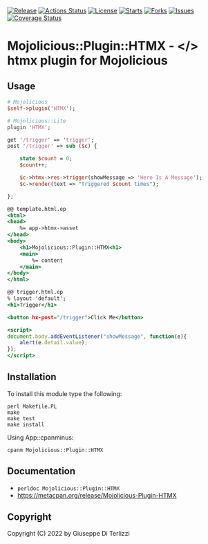 [![Release](https://img.shields.io/github/release/giterlizzi/perl-Mojolicious-Plugin-HTMX.svg)](https://github.com/giterlizzi/perl-Mojolicious-Plugin-HTMX/releases) [![Actions Status](https://github.com/giterlizzi/perl-Mojolicious-Plugin-HTMX/workflows/linux/badge.svg)](https://github.com/giterlizzi/perl-Mojolicious-Plugin-HTMX/actions) [![License](https://img.shields.io/github/license/giterlizzi/perl-Mojolicious-Plugin-HTMX.svg)](https://github.com/giterlizzi/perl-Mojolicious-Plugin-HTMX) [![Starts](https://img.shields.io/github/stars/giterlizzi/perl-Mojolicious-Plugin-HTMX.svg)](https://github.com/giterlizzi/perl-Mojolicious-Plugin-HTMX) [![Forks](https://img.shields.io/github/forks/giterlizzi/perl-Mojolicious-Plugin-HTMX.svg)](https://github.com/giterlizzi/perl-Mojolicious-Plugin-HTMX) [![Issues](https://img.shields.io/github/issues/giterlizzi/perl-Mojolicious-Plugin-HTMX.svg)](https://github.com/giterlizzi/perl-Mojolicious-Plugin-HTMX/issues) [![Coverage Status](https://coveralls.io/repos/github/giterlizzi/perl-Mojolicious-Plugin-HTMX/badge.svg)](https://coveralls.io/github/giterlizzi/perl-Mojolicious-Plugin-HTMX)

# Mojolicious::Plugin::HTMX - </> htmx plugin for Mojolicious

## Usage

```.pl
# Mojolicious
$self->plugin('HTMX');

# Mojolicious::Lite
plugin 'HTMX';

get '/trigger' => 'trigger';
post '/trigger' => sub ($c) {

    state $count = 0;
    $count++;

    $c->htmx->res->trigger(showMessage => 'Here Is A Message');
    $c->render(text => "Triggered $count times");

};
```

```.html
@@ template.html.ep
<html>
<head>
    %= app->htmx->asset
</head>
<body>
    <h1>Mojolicious::Plugin::HTMX<h1>
    <main>
        %= content
    </main>
</body>
</html>

@@ trigger.html.ep
% layout 'default';
<h1>Trigger</h1>

<button hx-post="/trigger">Click Me</button>

<script>
document.body.addEventListener("showMessage", function(e){
    alert(e.detail.value);
});
</script>
```

## Installation

To install this module type the following:

    perl Makefile.PL
    make
    make test
    make install

Using App::cpanminus:

    cpanm Mojolicious::Plugin::HTMX


## Documentation

 - `perldoc Mojolicious::Plugin::HTMX`
 - https://metacpan.org/release/Mojolicious-Plugin-HTMX

## Copyright

Copyright (C) 2022 by Giuseppe Di Terlizzi
